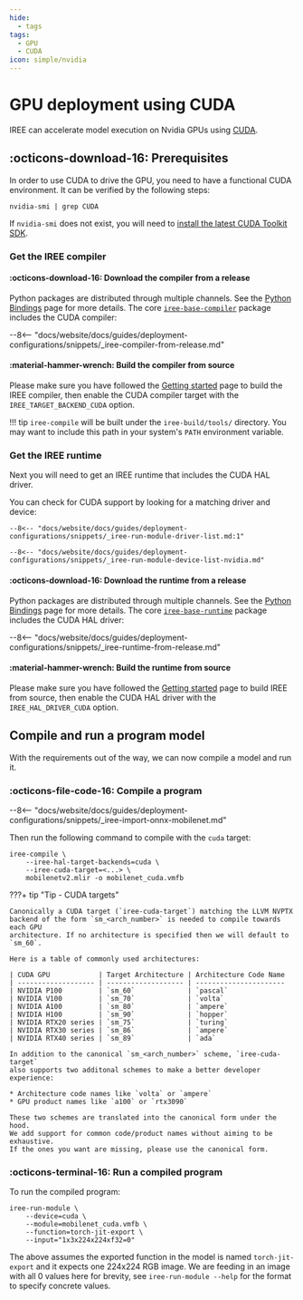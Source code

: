 ```yaml
---
hide:
  - tags
tags:
  - GPU
  - CUDA
icon: simple/nvidia
---
```


# GPU deployment using CUDA

IREE can accelerate model execution on Nvidia GPUs using
[CUDA](https://developer.nvidia.com/cuda-toolkit).

## :octicons-download-16: Prerequisites

In order to use CUDA to drive the GPU, you need to have a functional CUDA
environment. It can be verified by the following steps:

``` shell
nvidia-smi | grep CUDA
```

If `nvidia-smi` does not exist, you will need to
[install the latest CUDA Toolkit SDK](https://developer.nvidia.com/cuda-downloads).

### Get the IREE compiler

#### :octicons-download-16: Download the compiler from a release

Python packages are distributed through multiple channels. See the
[Python Bindings](../../reference/bindings/python.md) page for more details.
The core [`iree-base-compiler`](https://pypi.org/project/iree-base-compiler/)
package includes the CUDA compiler:

--8<-- "docs/website/docs/guides/deployment-configurations/snippets/_iree-compiler-from-release.md"

#### :material-hammer-wrench: Build the compiler from source

Please make sure you have followed the
[Getting started](../../building-from-source/getting-started.md) page to build
the IREE compiler, then enable the CUDA compiler target with the
`IREE_TARGET_BACKEND_CUDA` option.

!!! tip
    `iree-compile` will be built under the `iree-build/tools/` directory. You
    may want to include this path in your system's `PATH` environment variable.

### Get the IREE runtime

Next you will need to get an IREE runtime that includes the CUDA HAL driver.

You can check for CUDA support by looking for a matching driver and device:

```console hl_lines="8"
--8<-- "docs/website/docs/guides/deployment-configurations/snippets/_iree-run-module-driver-list.md:1"
```

```console hl_lines="3"
--8<-- "docs/website/docs/guides/deployment-configurations/snippets/_iree-run-module-device-list-nvidia.md"
```

#### :octicons-download-16: Download the runtime from a release

Python packages are distributed through multiple channels. See the
[Python Bindings](../../reference/bindings/python.md) page for more details.
The core [`iree-base-runtime`](https://pypi.org/project/iree-base-runtime/)
package includes the CUDA HAL driver:

--8<-- "docs/website/docs/guides/deployment-configurations/snippets/_iree-runtime-from-release.md"

#### :material-hammer-wrench: Build the runtime from source

Please make sure you have followed the
[Getting started](../../building-from-source/getting-started.md) page to build
IREE from source, then enable the CUDA HAL driver with the
`IREE_HAL_DRIVER_CUDA` option.

## Compile and run a program model

With the requirements out of the way, we can now compile a model and run it.

### :octicons-file-code-16: Compile a program

--8<-- "docs/website/docs/guides/deployment-configurations/snippets/_iree-import-onnx-mobilenet.md"

Then run the following command to compile with the `cuda` target:

```shell hl_lines="2-3"
iree-compile \
    --iree-hal-target-backends=cuda \
    --iree-cuda-target=<...> \
    mobilenetv2.mlir -o mobilenet_cuda.vmfb
```

???+ tip "Tip - CUDA targets"

    Canonically a CUDA target (`iree-cuda-target`) matching the LLVM NVPTX
    backend of the form `sm_<arch_number>` is needed to compile towards each GPU
    architecture. If no architecture is specified then we will default to
    `sm_60`.

    Here is a table of commonly used architectures:

    | CUDA GPU            | Target Architecture | Architecture Code Name
    | ------------------- | ------------------- | ----------------------
    | NVIDIA P100         | `sm_60`             | `pascal`
    | NVIDIA V100         | `sm_70`             | `volta`
    | NVIDIA A100         | `sm_80`             | `ampere`
    | NVIDIA H100         | `sm_90`             | `hopper`
    | NVIDIA RTX20 series | `sm_75`             | `turing`
    | NVIDIA RTX30 series | `sm_86`             | `ampere`
    | NVIDIA RTX40 series | `sm_89`             | `ada`

    In addition to the canonical `sm_<arch_number>` scheme, `iree-cuda-target`
    also supports two additonal schemes to make a better developer experience:

    * Architecture code names like `volta` or `ampere`
    * GPU product names like `a100` or `rtx3090`

    These two schemes are translated into the canonical form under the hood.
    We add support for common code/product names without aiming to be exhaustive.
    If the ones you want are missing, please use the canonical form.

### :octicons-terminal-16: Run a compiled program

To run the compiled program:

``` shell hl_lines="2"
iree-run-module \
    --device=cuda \
    --module=mobilenet_cuda.vmfb \
    --function=torch-jit-export \
    --input="1x3x224x224xf32=0"
```

The above assumes the exported function in the model is named `torch-jit-export`
and it expects one 224x224 RGB image. We are feeding in an image with all 0
values here for brevity, see `iree-run-module --help` for the format to specify
concrete values.
